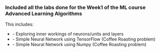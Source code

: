 <h3>Included all the labs done for the Week1 of the ML course Advanced Learning Algorithms</h3>

This includes:
<ul>
  <li>- Exploring inner workings of neurons/units and layers</li>
  <li>- Simple Neural Network using TensorFlow (Coffee Roasting problem)</li>
  <li>- Simple Neural Network using Numpy (Coffee Roasting problem)</li>
</ul>
 
